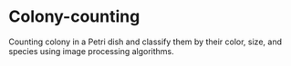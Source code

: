 # Colony-counting
Counting colony in a Petri dish and classify them by their color, size, and species using image processing algorithms.

